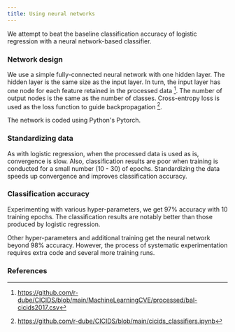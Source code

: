```yaml
---
title: Using neural networks
---
```

We attempt to beat the baseline classification accuracy of logistic regression with a neural network-based classifier.

### Network design
We use a simple fully-connected neural network with one hidden layer. The hidden layer is the same size as the input layer. In turn, the input layer has one node for each feature retained in the processed data [^data1]. The number of output nodes is the same as the number of classes. Cross-entropy loss is used as the loss function to guide backpropagation [^colab2].

The network is coded using Python's Pytorch.

### Standardizing data
As with logistic regression, when the processed data is used as is, convergence is slow. Also, classification results are poor when training is conducted for a small number (10 - 30) of epochs. Standardizing the data speeds up convergence and improves classification accuracy.

### Classification accuracy
Experimenting with various hyper-parameters, we get 97% accuracy with 10 training epochs. The classification results are notably better than those produced by logistic regression.

Other hyper-parameters and additional training get the neural network beyond 98% accuracy. However, the process of systematic experimentation requires extra code and several more training runs.


### References
[^data1]: https://github.com/r-dube/CICIDS/blob/main/MachineLearningCVE/processed/bal-cicids2017.csv
[^colab2]: https://github.com/r-dube/CICIDS/blob/main/cicids_classifiers.ipynb

